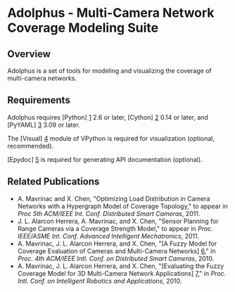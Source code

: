 # Adolphus - Multi-Camera Network Coverage Modeling Suite


## Overview

Adolphus is a set of tools for modeling and visualizing the coverage of
multi-camera networks.


## Requirements

Adolphus requires [Python] [1] 2.6 or later, [Cython] [2] 0.14 or later, and
[PyYAML] [3] 3.09 or later.

The [Visual] [4] module of VPython is required for visualization (optional,
recommended).

[Epydoc] [5] is required for generating API documentation (optional).


## Related Publications

* A. Mavrinac and X. Chen, "Optimizing Load Distribution in Camera Networks with a Hypergraph Model of Coverage Topology," to appear in *Proc 5th ACM/IEEE Int. Conf. Distributed Smart Cameras*, 2011.
* J. L. Alarcon Herrera, A. Mavrinac, and X. Chen, "Sensor Planning for Range Cameras via a Coverage Strength Model," to appear in *Proc. IEEE/ASME Int. Conf. Advanced Intelligent Mechatronics*, 2011.
* A. Mavrinac, J. L. Alarcon Herrera, and X. Chen, "[A Fuzzy Model for Coverage Evaluation of Cameras and Multi-Camera Networks] [6]," in *Proc. 4th ACM/IEEE Intl. Conf. on Distributed Smart Cameras*, 2010.
* A. Mavrinac, J. L. Alarcon Herrera, and X. Chen, "[Evaluating the Fuzzy Coverage Model for 3D Multi-Camera Network Applications] [7]," in *Proc. Intl. Conf. on Intelligent Robotics and Applications*, 2010.


[1]: http://www.python.org
[2]: http://cython.org
[3]: http://pyyaml.org
[4]: http://vpython.org
[5]: http://epydoc.sourceforge.net
[6]: http://mavrinac.com/files/academic/mavrinac10_fuzzycoverage.pdf
[7]: http://mavrinac.com/files/academic/mavrinac10_fcm3deval.pdf
